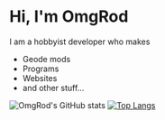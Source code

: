 # Hi, I'm OmgRod

I am a hobbyist developer who makes

- Geode mods
- Programs
- Websites
- and other stuff...

![OmgRod's GitHub stats](https://github-readme-stats.vercel.app/api?username=omgrod&show_icons=true&theme=radical)
[![Top Langs](https://github-readme-stats.vercel.app/api/top-langs/?username=OmgRod)](https://github.com/OmgRod)
